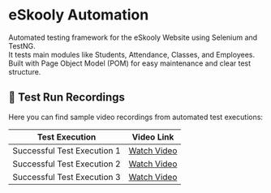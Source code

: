 # eSkooly Automation

Automated testing framework for the eSkooly Website  using Selenium and TestNG.  
It tests main modules like Students, Attendance, Classes, and Employees.  
Built with Page Object Model (POM) for easy maintenance and clear test structure.

## 🎥 Test Run Recordings

Here you can find sample video recordings from automated test executions:

| Test Execution | Video Link |
|----------------|------------|
| Successful Test Execution 1 | [Watch Video](https://app.screencast.com/sJjRV0NgymgX6) |
| Successful Test Execution 2 | [Watch Video](https://app.screencast.com/YOUR-SECOND-LINK) |
| Successful Test Execution 3 | [Watch Video](https://app.screencast.com/lM3LlcidpJpGx) |


